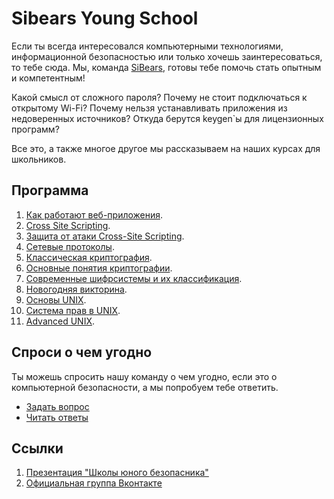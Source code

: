 # Sibears Young School

Если ты всегда интересовался компьютерными технологиями, информационной безопасностью или только хочешь заинтересоваться, то тебе сюда.
Мы, команда [SiBears]((https://vk.com/sibears_tomsk)), готовы тебе помочь стать опытным и компетентным!

Какой смысл от сложного пароля? Почему не стоит подключаться к открытому Wi-Fi? Почему нельзя устанавливать приложения из недоверенных источников? Откуда берутся keygen\`ы для лицензионных программ? 

Все это, а также многое другое мы рассказываем на наших курсах для школьников.

## Программа
1. [Как работают веб-приложения](l1.md).
2. [Cross Site Scripting](l2.md).
3. [Защита от атаки Cross-Site Scripting](l3.md).
4. [Сетевые протоколы](l4.md).
5. [Классическая криптография](l5.md).
6. [Основные понятия криптографии](l6.md).
7. [Современные шифрсистемы и их классификация](l7.md).
8. [Новогодняя викторина](l8.md).
9. [Основы UNIX](l9.md).
10. [Система прав в UNIX](l10.md).
11. [Advanced UNIX](l11.md).

## Спроси о чем угодно
Ты можешь спросить нашу команду о чем угодно, если это о компьютерной безопасности, а мы попробуем тебе ответить.
* [Задать вопрос](https://github.com/sibears/school/issues)
* [Читать ответы](https://github.com/sibears/school/issues?q=is%3Aissue+is%3Aclosed+sort%3Aupdated-desc)


## Ссылки
1. [Презентация "Школы юного безопасника"](schoolctf.pdf)
2. [Официальная группа Вконтакте](https://vk.com/sibears_school)
